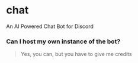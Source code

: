 # chat
An AI Powered Chat Bot for Discord

### Can I host my own instance of the bot?
> Yes, you can, but you have to give me credits
